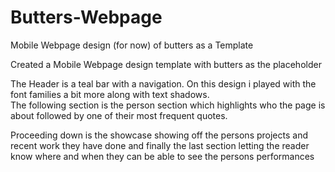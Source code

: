 # Butters-Webpage
Mobile Webpage design (for now) of butters as a Template

Created a Mobile Webpage design template with butters as the placeholder

The Header is a teal bar with a navigation.  On this design i played with the font families a bit more along with text shadows.  
The following section is the person section which highlights who the page is about followed by one of their most frequent quotes. 

Proceeding down is the showcase showing off the persons projects and recent work they have done and finally the last section letting the reader know where and when they can be able to see the persons performances

